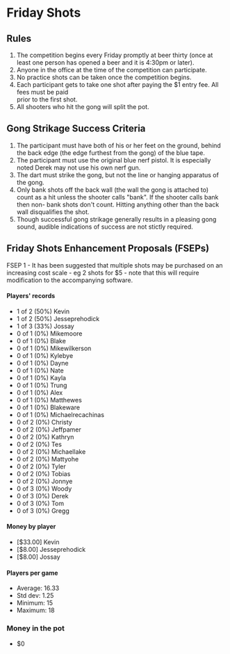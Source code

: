 Friday Shots
=============

Rules
-----
1. The competition begins every Friday promptly at beer thirty (once at least one person has opened a beer and it is 4:30pm or later).
2. Anyone in the office at the time of the competition can participate.
3. No practice shots can be taken once the competition begins.
4. Each participant gets to take one shot after paying the $1 entry fee. All fees must be paid  
   prior to the first shot.
5. All shooters who hit the gong will split the pot.


Gong Strikage Success Criteria
------------------------------
1. The participant must have both of his or her feet on the ground, behind the back edge (the edge furthest from the gong) of the blue tape.
2. The participant must use the original blue nerf pistol. It is especially noted
   Derek may not use his own nerf gun.
3. The dart must strike the gong, but not the line or hanging apparatus of the gong. 
4. Only bank shots off the back wall (the wall the gong is attached to) count as
   a hit unless the shooter calls "bank". If the shooter calls bank then non-
   bank shots don't count. Hitting anything other than the back wall disqualifies
   the shot.
5. Though successful gong strikage generally results in a pleasing gong sound, audible indications of success are not stictly required.


Friday Shots Enhancement Proposals (FSEPs)
------------------------------------------
FSEP 1 - It has been suggested that multiple shots may be purchased on an increasing
     cost scale - eg 2 shots for $5 - note that this will require modification to the
     accompanying software.

####  Players' records  ####
* 1 of 2 (50%) Kevin
* 1 of 2 (50%) Jesseprehodick
* 1 of 3 (33%) Jossay
* 0 of 1 (0%) Mikemoore
* 0 of 1 (0%) Blake
* 0 of 1 (0%) Mikewilkerson
* 0 of 1 (0%) Kylebye
* 0 of 1 (0%) Dayne
* 0 of 1 (0%) Nate
* 0 of 1 (0%) Kayla
* 0 of 1 (0%) Trung
* 0 of 1 (0%) Alex
* 0 of 1 (0%) Matthewes
* 0 of 1 (0%) Blakeware
* 0 of 1 (0%) Michaelrecachinas
* 0 of 2 (0%) Christy
* 0 of 2 (0%) Jeffpamer
* 0 of 2 (0%) Kathryn
* 0 of 2 (0%) Tes
* 0 of 2 (0%) Michaellake
* 0 of 2 (0%) Mattyohe
* 0 of 2 (0%) Tyler
* 0 of 2 (0%) Tobias
* 0 of 2 (0%) Jonnye
* 0 of 3 (0%) Woody
* 0 of 3 (0%) Derek
* 0 of 3 (0%) Tom
* 0 of 3 (0%) Gregg

#### Money by player  ####
* [$33.00] Kevin
* [$8.00] Jesseprehodick
* [$8.00] Jossay

#### Players per game  ####
* Average: 16.33
* Std dev: 1.25
* Minimum: 15
* Maximum: 18

### Money in the pot ###
* $0
